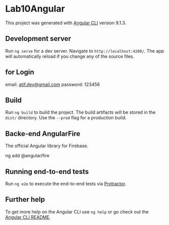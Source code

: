 # Lab10Angular

This project was generated with [Angular CLI](https://github.com/angular/angular-cli) version 9.1.3.

## Development server

Run `ng serve` for a dev server. Navigate to `http://localhost:4200/`. The app will automatically reload if you change any of the source files.

## for Login

email: atif.dev@gmail.com
password: 123456

## Build

Run `ng build` to build the project. The build artifacts will be stored in the `dist/` directory. Use the `--prod` flag for a production build.

## Backe-end AngularFire

The official Angular library for Firebase.

ng add @angular/fire

## Running end-to-end tests

Run `ng e2e` to execute the end-to-end tests via [Protractor](http://www.protractortest.org/).

## Further help

To get more help on the Angular CLI use `ng help` or go check out the [Angular CLI README](https://github.com/angular/angular-cli/blob/master/README.md).
